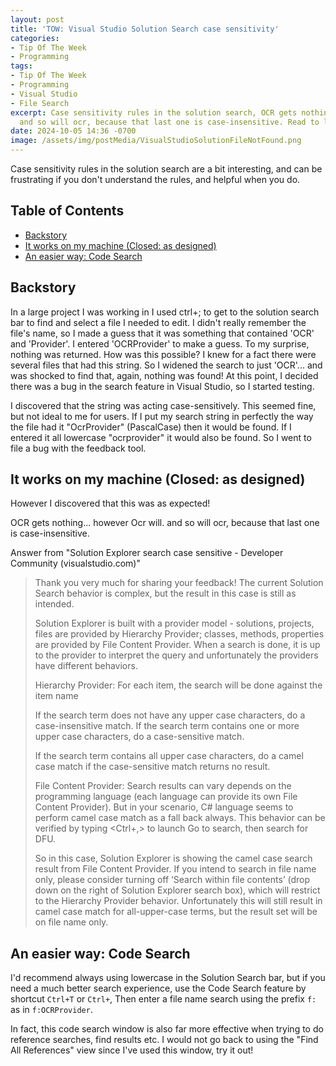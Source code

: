 ```yaml
---
layout: post
title: 'TOW: Visual Studio Solution Search case sensitivity'
categories:
- Tip Of The Week
- Programming
tags:
- Tip Of The Week
- Programming
- Visual Studio
- File Search
excerpt: Case sensitivity rules in the solution search, OCR gets nothing... Ocr will.
  and so will ocr, because that last one is case-insensitive. Read to learn the rules!
date: 2024-10-05 14:36 -0700
image: /assets/img/postMedia/VisualStudioSolutionFileNotFound.png
---
```


Case sensitivity rules in the solution search are a bit interesting, and can be frustrating if you don't understand the rules, and helpful when you do.

## Table of Contents <!-- omit in toc -->
- [Backstory](#backstory)
- [It works on my machine (Closed: as designed)](#it-works-on-my-machine-closed-as-designed)
- [An easier way: Code Search](#an-easier-way-code-search)


## Backstory

In a large project I was working in I used ctrl+; to get to the solution search bar to find and select a file I needed to edit. I didn't really remember the  file's name, so I made a guess that it was something that contained 'OCR' and 'Provider'. I entered 'OCRProvider' to make a guess. To my surprise, nothing was returned. How was this possible? I knew for a fact there were several files that had this string. So I widened the search to just 'OCR'... and was shocked to find that, again, nothing was found!  At this point, I decided there was a bug in the search feature in Visual Studio, so I started testing.

I discovered that the string was acting case-sensitively. This seemed fine, but not ideal to me for users. If I put my search string in perfectly the way the file had it "OcrProvider" (PascalCase) then it would be found. If I entered it all lowercase "ocrprovider" it would also be found. So I went to file a bug with the feedback tool. 

## It works on my machine (Closed: as designed)

However I discovered that this was as expected!

OCR gets nothing... however Ocr will. and so will ocr, because that last one is case-insensitive.

Answer from "Solution Explorer search case sensitive - Developer Community (visualstudio.com)"

>Thank you very much for sharing your feedback! The current Solution Search behavior is complex, but the result in this case is still as intended.
>
>Solution Explorer is built with a provider model - solutions, projects, files are provided by Hierarchy Provider; classes, methods, properties are provided by File Content Provider. When a search is done, it is up to the provider to interpret the query and unfortunately the providers have different behaviors.
>
> Hierarchy Provider: For each item, the search will be done against the item name
>
> If the search term does not have any upper case characters, do a case-insensitive match.
If the search term contains one or more upper case characters, do a case-sensitive match.
>
> If the search term contains all upper case characters, do a camel case match if the case-sensitive match returns no result.
>
>File Content Provider: Search results can vary depends on the programming language (each language can provide its own File Content Provider). But in your scenario, C# language seems to perform camel case match as a fall back always. This behavior can be verified by typing <Ctrl+,> to launch Go to search, then search for DFU.
>
> So in this case, Solution Explorer is showing the camel case search result from File Content Provider. If you intend to search in file name only, please consider turning off ‘Search within file contents’ (drop down on the right of Solution Explorer search box), which will restrict to the Hierarchy Provider behavior. Unfortunately this will still result in camel case match for all-upper-case terms, but the result set will be on file name only.

## An easier way: Code Search

I'd recommend always using lowercase in the Solution Search bar, but if you need a much better search experience, use the Code Search feature by shortcut `Ctrl+T` or `Ctrl+`, Then enter a file name search using the prefix `f:` as in `f:OCRProvider`.

In fact, this code search window is also far more effective when trying to do reference searches, find results etc.  I would not go back to using the "Find All References" view since I've used this window, try it out!
